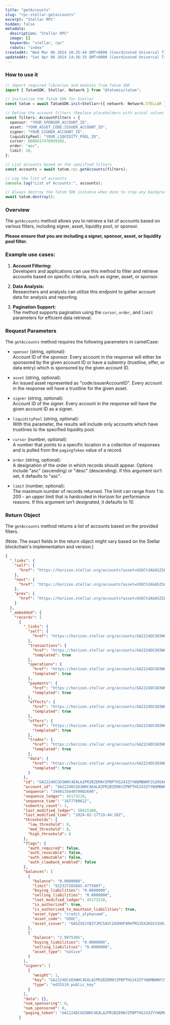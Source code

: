 ```yaml
---
title: "getAccounts"
slug: "rpc-stellar-getaccounts"
excerpt: "Stellar RPC"
hidden: false
metadata: 
  description: "Stellar RPC"
  image: []
  keywords: "stellar, rpc"
  robots: "index"
createdAt: "Wed Mar 06 2024 10:35:44 GMT+0000 (Coordinated Universal Time)"
updatedAt: "Sat Apr 06 2024 14:36:33 GMT+0000 (Coordinated Universal Time)"
---
```

### How to use it

```typescript
// Import required libraries and modules from Tatum SDK
import { TatumSDK, Stellar, Network } from "@tatumio/tatum";

// Initialize the Tatum SDK for Stellar
const tatum = await TatumSDK.init<Stellar>({ network: Network.STELLAR });

// Define the account filters (Replace placeholders with actual values and remove redundant)
const filters: AccountFilters = {
  sponsor: "YOUR_SPONSOR_ACCOUNT_ID",
  asset: "YOUR_ASSET_CODE:ISSUER_ACCOUNT_ID",
  signer: "YOUR_SIGNER_ACCOUNT_ID",
  liquidityPool: "YOUR_LIQUIDITY_POOL_ID",
  cursor: 6606617478959105,
  order: "asc",
  limit: 10,
};

// List accounts based on the specified filters
const accounts = await tatum.rpc.getAccounts(filters);

// Log the list of accounts
console.log("List of Accounts:", accounts);

// Always destroy the Tatum SDK instance when done to stop any background processes
await tatum.destroy();
```

### Overview

The `getAccounts` method allows you to retrieve a list of accounts based on various filters, including signer, asset, liquidity pool, or sponsor.

**Please ensure that you are including a signer, sponsor, asset, or liquidity pool filter**.

### Example use cases:

1. **Account Filtering:**  
   Developers and applications can use this method to filter and retrieve accounts based on specific criteria, such as signer, asset, or sponsor.

2. **Data Analysis:**  
   Researchers and analysts can utilize this endpoint to gather account data for analysis and reporting.

3. **Pagination Support:**  
   The method supports pagination using the `cursor`, `order`, and `limit` parameters for efficient data retrieval.

### Request Parameters

The `getAccounts` method requires the following parameters in camelCase:

- `sponsor` (string, optional):  
  Account ID of the sponsor. Every account in the response will either be sponsored by the given account ID or have a subentry (trustline, offer, or data entry) which is sponsored by the given account ID.

- `asset` (string, optional):  
  An issued asset represented as "code:issuerAccountID". Every account in the response will have a trustline for the given asset.

- `signer` (string, optional):  
  Account ID of the signer. Every account in the response will have the given account ID as a signer.

- `liquidityPool` (string, optional):  
  With this parameter, the results will include only accounts which have trustlines to the specified liquidity pool.

- `cursor` (number, optional):  
  A number that points to a specific location in a collection of responses and is pulled from the `pagingToken` value of a record.

- `order` (string, optional):  
  A designation of the order in which records should appear. Options include "asc" (ascending) or "desc" (descending). If this argument isn’t set, it defaults to "asc".

- `limit` (number, optional):  
  The maximum number of records returned. The limit can range from 1 to 200 - an upper limit that is hardcoded in Horizon for performance reasons. If this argument isn’t designated, it defaults to 10.

### Return Object

The `getAccounts` method returns a list of accounts based on the provided filters.

(Note: The exact fields in the return object might vary based on the Stellar blockchain's implementation and version.)

```json
{
  "_links": {
    "self": {
      "href": "https://horizon.stellar.org/accounts?asset=USDC%3AGA5ZSEJYB37JRC5AVCIA5MOP4RHTM335X2KGX3IHOJAPP5RE34K4KZVN&cursor=&limit=10&order=asc"
    },
    "next": {
      "href": "https://horizon.stellar.org/accounts?asset=USDC%3AGA5ZSEJYB37JRC5AVCIA5MOP4RHTM335X2KGX3IHOJAPP5RE34K4KZVN&cursor=GA223H7O26KC7NWDEH6R4D5ITI35I4R7BH5VDLPFTSKMWH2RUZD474TJ&limit=10&order=asc"
    },
    "prev": {
      "href": "https://horizon.stellar.org/accounts?asset=USDC%3AGA5ZSEJYB37JRC5AVCIA5MOP4RHTM335X2KGX3IHOJAPP5RE34K4KZVN&cursor=GA2224DCGO3WHC4EALA2PR2BZEMAYZPBPTHS243ZYYWQMBWRPJSZH5A6&limit=10&order=desc"
    }
  },
  "_embedded": {
    "records": [
      {
        "_links": {
          "self": {
            "href": "https://horizon.stellar.org/accounts/GA2224DCGO3WHC4EALA2PR2BZEMAYZPBPTHS243ZYYWQMBWRPJSZH5A6"
          },
          "transactions": {
            "href": "https://horizon.stellar.org/accounts/GA2224DCGO3WHC4EALA2PR2BZEMAYZPBPTHS243ZYYWQMBWRPJSZH5A6/transactions{?cursor,limit,order}",
            "templated": true
          },
          "operations": {
            "href": "https://horizon.stellar.org/accounts/GA2224DCGO3WHC4EALA2PR2BZEMAYZPBPTHS243ZYYWQMBWRPJSZH5A6/operations{?cursor,limit,order}",
            "templated": true
          },
          "payments": {
            "href": "https://horizon.stellar.org/accounts/GA2224DCGO3WHC4EALA2PR2BZEMAYZPBPTHS243ZYYWQMBWRPJSZH5A6/payments{?cursor,limit,order}",
            "templated": true
          },
          "effects": {
            "href": "https://horizon.stellar.org/accounts/GA2224DCGO3WHC4EALA2PR2BZEMAYZPBPTHS243ZYYWQMBWRPJSZH5A6/effects{?cursor,limit,order}",
            "templated": true
          },
          "offers": {
            "href": "https://horizon.stellar.org/accounts/GA2224DCGO3WHC4EALA2PR2BZEMAYZPBPTHS243ZYYWQMBWRPJSZH5A6/offers{?cursor,limit,order}",
            "templated": true
          },
          "trades": {
            "href": "https://horizon.stellar.org/accounts/GA2224DCGO3WHC4EALA2PR2BZEMAYZPBPTHS243ZYYWQMBWRPJSZH5A6/trades{?cursor,limit,order}",
            "templated": true
          },
          "data": {
            "href": "https://horizon.stellar.org/accounts/GA2224DCGO3WHC4EALA2PR2BZEMAYZPBPTHS243ZYYWQMBWRPJSZH5A6/data/{key}",
            "templated": true
          }
        },
        "id": "GA2224DCGO3WHC4EALA2PR2BZEMAYZPBPTHS243ZYYWQMBWRPJSZH5A6",
        "account_id": "GA2224DCGO3WHC4EALA2PR2BZEMAYZPBPTHS243ZYYWQMBWRPJSZH5A6",
        "sequence": "194013564070002690",
        "sequence_ledger": 45173210,
        "sequence_time": "1677700612",
        "subentry_count": 1,
        "last_modified_ledger": 50415380,
        "last_modified_time": "2024-02-17T19:44:28Z",
        "thresholds": {
          "low_threshold": 0,
          "med_threshold": 0,
          "high_threshold": 0
        },
        "flags": {
          "auth_required": false,
          "auth_revocable": false,
          "auth_immutable": false,
          "auth_clawback_enabled": false
        },
        "balances": [
          {
            "balance": "0.0000000",
            "limit": "922337203685.4775807",
            "buying_liabilities": "0.0000000",
            "selling_liabilities": "0.0000000",
            "last_modified_ledger": 45173210,
            "is_authorized": true,
            "is_authorized_to_maintain_liabilities": true,
            "asset_type": "credit_alphanum4",
            "asset_code": "USDC",
            "asset_issuer": "GA5ZSEJYB37JRC5AVCIA5MOP4RHTM335X2KGX3IHOJAPP5RE34K4KZVN"
          },
          {
            "balance": "2.9975391",
            "buying_liabilities": "0.0000000",
            "selling_liabilities": "0.0000000",
            "asset_type": "native"
          }
        ],
        "signers": [
          {
            "weight": 1,
            "key": "GA2224DCGO3WHC4EALA2PR2BZEMAYZPBPTHS243ZYYWQMBWRPJSZH5A6",
            "type": "ed25519_public_key"
          }
        ],
        "data": {},
        "num_sponsoring": 0,
        "num_sponsored": 0,
        "paging_token": "GA2224DCGO3WHC4EALA2PR2BZEMAYZPBPTHS243ZYYWQMBWRPJSZH5A6"
      }
```
